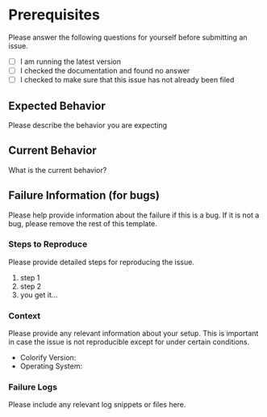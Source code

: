 # Prerequisites

Please answer the following questions for yourself before submitting an issue.

- [ ] I am running the latest version
- [ ] I checked the documentation and found no answer
- [ ] I checked to make sure that this issue has not already been filed

## Expected Behavior

Please describe the behavior you are expecting

## Current Behavior

What is the current behavior?

## Failure Information (for bugs)

Please help provide information about the failure if this is a bug. If it is not a bug, please remove the rest of this template.

### Steps to Reproduce

Please provide detailed steps for reproducing the issue.

1. step 1
1. step 2
1. you get it...

### Context

Please provide any relevant information about your setup. This is important in case the issue is not reproducible except for under certain conditions.

- Colorify Version:
- Operating System:

### Failure Logs

Please include any relevant log snippets or files here.
